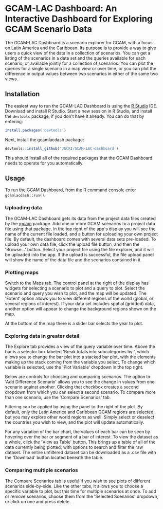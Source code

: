 # GCAM-LAC Dashboard: An Interactive Dashboard for Exploring GCAM Scenario Data

The GCAM-LAC Dashboard is a scenario explorer for GCAM, with a focus on Latin
America and the Caribbean.  Its purpose is to provide a way to give users a
quick view of the data in a collection of scenarios.  You can get a listing of
the scenarios in a data set and the queries available for each scenario, or
available jointly for a collection of scenarios.  You can plot the queries for a
single scenario in a map view or over time, or you can plot the difference in 
output values between two scenarios in either of the same two views.

## Installation

The easiest way to run the GCAM-LAC Dashboard is using the [R
Studio](https://www.rstudio.com/) IDE.  Download and install R Studio.  Start a
new session in R Studio, and install the `devtools` package, if you don't have
it already.  You can do that by entering:
```R
install.packages('devtools')
```
Next, install the gcamlacdash package:
```R
devtools::install_github('JGCRI/GCAM-LAC-dashboard')
```
This should install all of the required packages that the GCAM
Dashboard needs to operate for you automatically.

## Usage

To run the GCAM Dashboard, from the R command console enter
`gcamlacdash::run()`.

### Uploading data

The GCAM-LAC Dashboard gets its data from the project data files created by the 
[rgcam](https://github.com/JGCRI/rgcam) package.  Add one or more GCAM scenarios
to a project data file using that package.  In the top right of the app's 
display you will see the name of the current file loaded, and a button for 
uploading your own project file. By default, the dashboard comes with several 
data sets pre-loaded.  To upload your own data file, click the upload file
button, and then the 'Browse...' button.  Select your project file using the
file explorer, and it will be uploaded into the app.  If the upload is
successful, the file upload panel will show the name of the data file and the
scenarios contained in it.

### Plotting maps

Switch to the Maps tab.  The control panel at the right of the display has 
widgets for selecting a scenario to plot and a query to plot.  Select the 
scenario and query you wish to plot, and the map will be updated.  The 'Extent' 
option allows you to view different regions of the world (global, or several
regions of interest).  If your data set includes spatial (gridded) data, another
option will appear to change the background regions shown on the map.

At the bottom of the map there is a slider bar selects the year to plot.

### Exploring data in greater detail

The Explore tab provides a view of the query variable over time.  Above the bar 
is a selector box labeled 'Break totals into subcategories by:', which allows
you to change the bar plot into a stacked bar plot, with the elements making up
the stack coming from the variable you select.  To change which variable is
selected, use the 'Plot Variable' dropdown in the top right.

Below are controls for choosing and comparing scenarios.  The option to 'Add
Difference Scenario' allows you to see the change in values from one scenario
against another. Clicking that checkbox creates a second dropdown from which you
can select a second scenario. To compare more than one scenario, use the
'Compare Scenarios' tab.

Filtering can be applied by using the panel to the right of the plot.  By
default, only the Latin America and Caribbean GCAM regions are selected, but you
may explore other world regions as well.  Simply select or deselect the
countries you wish to view, and the plot will update automatically.

For any variation of the bar chart, the values of each bar can be seen by
hovering over the bar or segment of a bar of interest.  To view the dataset as a
whole, click the 'View as Table' button.  This brings up a table of all of the
data currently being plotted, with options to search and filter the raw dataset.
The entire unfiltered dataset can be downloaded as a .csv file with the
'Download' button located beneath the table.

### Comparing multiple scenarios

The Compare Scenarios tab is useful if you wish to see plots of different
scenarios side-by-side.  Like the other tabs, it allows you to choose a specific
variable to plot, but this time for multiple scenarios at once.  To add or
remove scenarios, choose them from the 'Selected Scenarios' dropdown, or click
on one and press delete.
